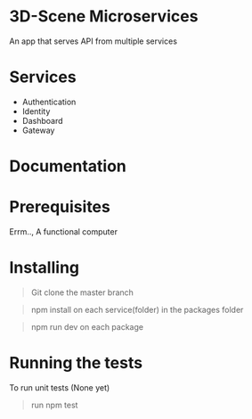 
# 3D-Scene Microservices

An app that serves API from multiple services

# Services

  - Authentication
  - Identity
  - Dashboard
  - Gateway

# Documentation


# Prerequisites

Errm..,  A functional computer

# Installing


> Git clone the master branch

> npm install on each service(folder) in the packages folder

> npm run dev on each package

# Running the tests

To run unit tests (None yet)

> run npm test


